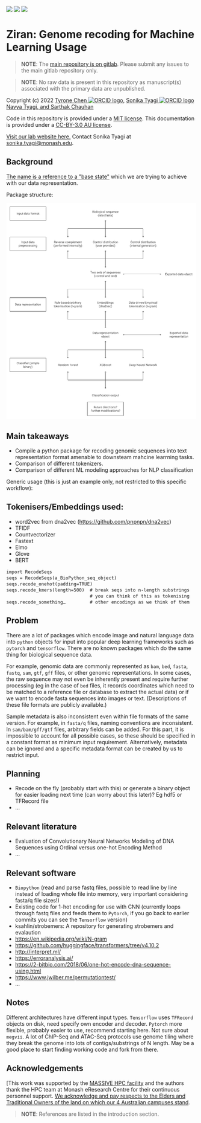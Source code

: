 <!-- [![](https://flat.badgen.net/badge/DOI/10.5281%2Fzenodo.4562010/green?scale=1.5)](https://doi.org/10.5281/zenodo.4562010) -->
<!-- [![](https://flat.badgen.net/docker/size/tyronechen/multiomics/1.0.0/amd64?scale=1.5&color=black)](https://hub.docker.com/repository/docker/tyronechen/multiomics) -->
[![](https://flat.badgen.net/badge/license/MIT/cyan?scale=1.5)](https://opensource.org/licenses/MIT)
[![](https://flat.badgen.net/badge/icon/gitlab?icon=gitlab&label&color=orange&scale=1.5)](https://gitlab.com/tyagilab/seq_utils)
[![](https://flat.badgen.net/badge/icon/@tyagilab?icon=twitter&label&scale=1.5)](https://twitter.com/tyagilab)

# Ziran: Genome recoding for Machine Learning Usage

> **NOTE**: The [main repository is on gitlab](https://gitlab.com/tyagilab/ziran). Please submit any issues to the main gitlab repository only.

> **NOTE**: No raw data is present in this repository as manuscript(s) associated with the primary data are unpublished.

Copyright (c) 2022 <a href="https://orcid.org/0000-0002-9207-0385">Tyrone Chen <img alt="ORCID logo" src="https://info.orcid.org/wp-content/uploads/2019/11/orcid_16x16.png" width="16" height="16" /></a>, <a href="https://orcid.org/0000-0003-0181-6258">Sonika Tyagi <img alt="ORCID logo" src="https://info.orcid.org/wp-content/uploads/2019/11/orcid_16x16.png" width="16" height="16" /> Navya Tyagi, and Sarthak Chauhan</a>

Code in this repository is provided under a [MIT license](https://opensource.org/licenses/MIT). This documentation is provided under a [CC-BY-3.0 AU license](https://creativecommons.org/licenses/by/3.0/au/).

[Visit our lab website here.](https://bioinformaticslab.erc.monash.edu/) Contact Sonika Tyagi at [sonika.tyagi@monash.edu](mailto:sonika.tyagi@monash.edu).

## Background

[The name is a reference to a "base state"](https://en.wikipedia.org/wiki/Ziran) which we are trying to achieve with our data representation.

Package structure:

![Package structure](img/recode_genome_ml.png)

## Main takeaways

- Compile a python package for recoding genomic sequences into text representation format amenable to downsteam mahcine learrning tasks.
- Comparison of different tokenizers.
- Comparison of different ML modeling approaches for NLP classification

Generic usage (this is just an example only, not restricted to this specific workflow):

## Tokenisers/Embeddings used:

- word2vec from dna2vec (https://github.com/pnpnpn/dna2vec)
- TFIDF
- Countvectorizer
- Fastext
- Elmo
- Glove
- BERT



```
import RecodeSeqs
seqs = RecodeSeqs(a_BioPython_seq_object)
seqs.recode_onehot(padding=TRUE)
seqs.recode_kmers(length=500)  # break seqs into n-length substrings
                               # you can think of this as tokenising
seqs.recode_something…         # other encodings as we think of them
```

## Problem

There are a lot of packages which encode image and natural language data into `python` objects for input into popular deep learning frameworks such as `pytorch` and `tensorflow`. There are no known packages which do the same thing for biological sequence data.

For example, genomic data are commonly represented as `bam`, `bed`, `fasta`, `fastq`, `sam`, `gtf`, `gff` files, or other genomic representations. In some cases, the raw sequence may not even be inherently present and require further processing (eg in the case of `bed` files, it records coordinates which need to be matched to a reference file or database to extract the actual data) or if we want to encode fasta sequences into images or text. (Descriptions of these file formats are publicly available.)

Sample metadata is also inconsistent even within file formats of the same version. For example, in `fasta/q` files, naming conventions are inconsistent. In `sam/bam/gff/gtf` files, arbitrary fields can be added. For this part, it is impossible to account for all possible cases, so these should be specified in a constant format as minimum input requirement. Alternatively, metadata can be ignored and a specific metadata format can be created by us to restrict input.

## Planning

- Recode on the fly (probably start with this) or generate a binary object for easier loading next time (can worry about this later)? Eg hdf5 or TFRecord file
- …

## Relevant literature

- Evaluation of Convolutionary Neural Networks Modeling of DNA Sequences using Ordinal versus one-hot Encoding Method
- …

## Relevant software

- `Biopython` (read and parse fastq files, possible to read line by line instead of loading whole file into memory, very important considering fasta/q file sizes!)
- Existing code for 1-hot encoding for use with CNN (currently loops through fastq files and feeds them to `Pytorch`, if you go back to earlier commits you can see the `Tensorflow` version)
- ksahlin/strobemers: A repository for generating strobemers and evalaution
- https://en.wikipedia.org/wiki/N-gram
- https://github.com/huggingface/transformers/tree/v4.10.2
- http://interpret.ml/
- https://erroranalysis.ai/
- https://2-bitbio.com/2018/06/one-hot-encode-dna-sequence-using.html
- https://www.jwilber.me/permutationtest/
- ...

## Notes

Different architectures have different input types. `Tensorflow` uses `TFRecord` objects on disk, need specify own encoder and decoder. `Pytorch` more flexible, probably easier to use, recommend starting here. Not sure about `megvii`.
A lot of ChIP-Seq and ATAC-Seq protocols use genome tiling where they break the genome into lots of contigs/substrings of N length. May be a good place to start finding working code and fork from there.


## Acknowledgements

[This work was supported by the [MASSIVE HPC facility](www.massive.org.au) and the authors thank the HPC team at Monash eResearch Centre for their continuous personnel support. [We acknowledge and pay respects to the Elders and Traditional Owners of the land on which our 4 Australian campuses stand](https://www.monash.edu/indigenous-australians/about-us/recognising-traditional-owners).

> **NOTE**: References are listed in the introduction section.
